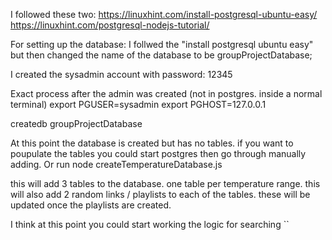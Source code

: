 
I followed these two:
https://linuxhint.com/install-postgresql-ubuntu-easy/
https://linuxhint.com/postgresql-nodejs-tutorial/

For setting up the database:
I follwed the "install postgresql ubuntu easy"
	but then changed the name of the database to be
	groupProjectDatabase;

I created the sysadmin account
with password: 12345



Exact process after the admin was created 
			(not in postgres. inside a normal terminal)
export PGUSER=sysadmin
export PGHOST=127.0.0.1

createdb groupProjectDatabase

At this point the database is created but has no tables.
if you want to poupulate the tables you could start postgres
then go through manually adding. Or run
node createTemperatureDatabase.js

this will add 3 tables to the database. one table per temperature range.
this will also add 2 random links / playlists to each of the tables.
these will be updated once the playlists are created.


I think at this point you could start working the logic for searching
``



